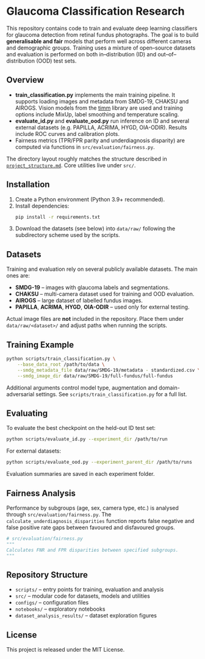 # Glaucoma Classification Research

This repository contains code to train and evaluate deep learning classifiers for glaucoma detection from retinal fundus photographs. The goal is to build **generalisable and fair** models that perform well across different cameras and demographic groups. Training uses a mixture of open–source datasets and evaluation is performed on both in–distribution (ID) and out–of–distribution (OOD) test sets.

## Overview
- **train\_classification.py** implements the main training pipeline. It supports loading images and metadata from SMDG-19, CHAKSU and AIROGS. Vision models from the [timm](https://github.com/huggingface/pytorch-image-models) library are used and training options include MixUp, label smoothing and temperature scaling.
- **evaluate\_id.py** and **evaluate\_ood.py** run inference on ID and several external datasets (e.g. PAPILLA, ACRIMA, HYGD, OIA-ODIR). Results include ROC curves and calibration plots.
- Fairness metrics (TPR/FPR parity and underdiagnosis disparity) are computed via functions in `src/evaluation/fairness.py`.

The directory layout roughly matches the structure described in [`project_structure.md`](project_structure.md). Core utilities live under `src/`.

## Installation
1. Create a Python environment (Python 3.9+ recommended).
2. Install dependencies:
   ```bash
   pip install -r requirements.txt
   ```
3. Download the datasets (see below) into `data/raw/` following the subdirectory scheme used by the scripts.

## Datasets
Training and evaluation rely on several publicly available datasets. The main ones are:
- **SMDG-19** – images with glaucoma labels and segmentations.
- **CHAKSU** – multi-camera dataset used for training and OOD evaluation.
- **AIROGS** – large dataset of labelled fundus images.
- **PAPILLA**, **ACRIMA**, **HYGD**, **OIA-ODIR** – used only for external testing.

Actual image files are **not** included in the repository. Place them under `data/raw/<dataset>/` and adjust paths when running the scripts.

## Training Example
```bash
python scripts/train_classification.py \
    --base_data_root /path/to/data \
    --smdg_metadata_file data/raw/SMDG-19/metadata - standardized.csv \
    --smdg_image_dir data/raw/SMDG-19/full-fundus/full-fundus
```
Additional arguments control model type, augmentation and domain-adversarial settings. See `scripts/train_classification.py` for a full list.

## Evaluating
To evaluate the best checkpoint on the held-out ID test set:
```bash
python scripts/evaluate_id.py --experiment_dir /path/to/run
```
For external datasets:
```bash
python scripts/evaluate_ood.py --experiment_parent_dir /path/to/runs
```
Evaluation summaries are saved in each experiment folder.

## Fairness Analysis
Performance by subgroups (age, sex, camera type, etc.) is analysed through `src/evaluation/fairness.py`. The `calculate_underdiagnosis_disparities` function reports false negative and false positive rate gaps between favoured and disfavoured groups.

```python
# src/evaluation/fairness.py
"""
Calculates FNR and FPR disparities between specified subgroups.
"""
```

## Repository Structure
- `scripts/` – entry points for training, evaluation and analysis
- `src/` – modular code for datasets, models and utilities
- `configs/` – configuration files
- `notebooks/` – exploratory notebooks
- `dataset_analysis_results/` – dataset exploration figures


## License
This project is released under the MIT License.

